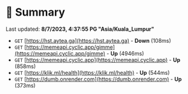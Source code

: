 # 📖 Summary
Last updated: **8/7/2023, 4:37:55 PG "Asia/Kuala_Lumpur"**

- `GET` [https://hst.aytea.ga](https://hst.aytea.ga) - **Down** (108ms)
- `GET` [https://memeapi.cyclic.app/gimme](https://memeapi.cyclic.app/gimme) - **Up** (4946ms)
- `GET` [https://memeapi.cyclic.app](https://memeapi.cyclic.app) - **Up** (858ms)
- `GET` [https://klik.ml/health](https://klik.ml/health) - **Up** (544ms)
- `GET` [https://dumb.onrender.com](https://dumb.onrender.com) - **Up** (373ms)
